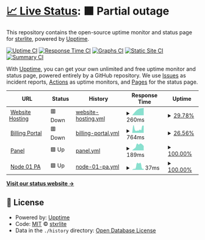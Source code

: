 # [📈 Live Status](https://status.vistacloud.org): <!--live status--> **🟧 Partial outage**

This repository contains the open-source uptime monitor and status page for [stxrlite](twitch.tv/stxrlite_), powered by [Upptime](https://github.com/upptime/upptime).

[![Uptime CI](https://github.com/stxrlite/vistaclouduptime/workflows/Uptime%20CI/badge.svg)](https://github.com/stxrlite/vistaclouduptime/actions?query=workflow%3A%22Uptime+CI%22)
[![Response Time CI](https://github.com/stxrlite/vistaclouduptime/workflows/Response%20Time%20CI/badge.svg)](https://github.com/stxrlite/vistaclouduptime/actions?query=workflow%3A%22Response+Time+CI%22)
[![Graphs CI](https://github.com/stxrlite/vistaclouduptime/workflows/Graphs%20CI/badge.svg)](https://github.com/stxrlite/vistaclouduptime/actions?query=workflow%3A%22Graphs+CI%22)
[![Static Site CI](https://github.com/stxrlite/vistaclouduptime/workflows/Static%20Site%20CI/badge.svg)](https://github.com/stxrlite/vistaclouduptime/actions?query=workflow%3A%22Static+Site+CI%22)
[![Summary CI](https://github.com/stxrlite/vistaclouduptime/workflows/Summary%20CI/badge.svg)](https://github.com/stxrlite/vistaclouduptime/actions?query=workflow%3A%22Summary+CI%22)

With [Upptime](https://upptime.js.org), you can get your own unlimited and free uptime monitor and status page, powered entirely by a GitHub repository. We use [Issues](https://github.com/stxrlite/vistaclouduptime/issues) as incident reports, [Actions](https://github.com/stxrlite/vistaclouduptime/actions) as uptime monitors, and [Pages](https://status.vistacloud.org) for the status page.

<!--start: status pages-->
<!-- This summary is generated by Upptime (https://github.com/upptime/upptime) -->
<!-- Do not edit this manually, your changes will be overwritten -->
<!-- prettier-ignore -->
| URL | Status | History | Response Time | Uptime |
| --- | ------ | ------- | ------------- | ------ |
| <img alt="" src="https://icons.duckduckgo.com/ip3/web.vistacloud.org.ico" height="13"> [Website Hosting](https://web.vistacloud.org:2222) | 🟥 Down | [website-hosting.yml](https://github.com/stxrlite/vistaclouduptime/commits/HEAD/history/website-hosting.yml) | <details><summary><img alt="Response time graph" src="./graphs/website-hosting/response-time-week.png" height="20"> 260ms</summary><br><a href="https://status.vistacloud.org/history/website-hosting"><img alt="Response time 487" src="https://img.shields.io/endpoint?url=https%3A%2F%2Fraw.githubusercontent.com%2Fstxrlite%2Fvistaclouduptime%2FHEAD%2Fapi%2Fwebsite-hosting%2Fresponse-time.json"></a><br><a href="https://status.vistacloud.org/history/website-hosting"><img alt="24-hour response time 0" src="https://img.shields.io/endpoint?url=https%3A%2F%2Fraw.githubusercontent.com%2Fstxrlite%2Fvistaclouduptime%2FHEAD%2Fapi%2Fwebsite-hosting%2Fresponse-time-day.json"></a><br><a href="https://status.vistacloud.org/history/website-hosting"><img alt="7-day response time 260" src="https://img.shields.io/endpoint?url=https%3A%2F%2Fraw.githubusercontent.com%2Fstxrlite%2Fvistaclouduptime%2FHEAD%2Fapi%2Fwebsite-hosting%2Fresponse-time-week.json"></a><br><a href="https://status.vistacloud.org/history/website-hosting"><img alt="30-day response time 312" src="https://img.shields.io/endpoint?url=https%3A%2F%2Fraw.githubusercontent.com%2Fstxrlite%2Fvistaclouduptime%2FHEAD%2Fapi%2Fwebsite-hosting%2Fresponse-time-month.json"></a><br><a href="https://status.vistacloud.org/history/website-hosting"><img alt="1-year response time 487" src="https://img.shields.io/endpoint?url=https%3A%2F%2Fraw.githubusercontent.com%2Fstxrlite%2Fvistaclouduptime%2FHEAD%2Fapi%2Fwebsite-hosting%2Fresponse-time-year.json"></a></details> | <details><summary><a href="https://status.vistacloud.org/history/website-hosting">29.78%</a></summary><a href="https://status.vistacloud.org/history/website-hosting"><img alt="All-time uptime 96.11%" src="https://img.shields.io/endpoint?url=https%3A%2F%2Fraw.githubusercontent.com%2Fstxrlite%2Fvistaclouduptime%2FHEAD%2Fapi%2Fwebsite-hosting%2Fuptime.json"></a><br><a href="https://status.vistacloud.org/history/website-hosting"><img alt="24-hour uptime 0.00%" src="https://img.shields.io/endpoint?url=https%3A%2F%2Fraw.githubusercontent.com%2Fstxrlite%2Fvistaclouduptime%2FHEAD%2Fapi%2Fwebsite-hosting%2Fuptime-day.json"></a><br><a href="https://status.vistacloud.org/history/website-hosting"><img alt="7-day uptime 29.78%" src="https://img.shields.io/endpoint?url=https%3A%2F%2Fraw.githubusercontent.com%2Fstxrlite%2Fvistaclouduptime%2FHEAD%2Fapi%2Fwebsite-hosting%2Fuptime-week.json"></a><br><a href="https://status.vistacloud.org/history/website-hosting"><img alt="30-day uptime 83.80%" src="https://img.shields.io/endpoint?url=https%3A%2F%2Fraw.githubusercontent.com%2Fstxrlite%2Fvistaclouduptime%2FHEAD%2Fapi%2Fwebsite-hosting%2Fuptime-month.json"></a><br><a href="https://status.vistacloud.org/history/website-hosting"><img alt="1-year uptime 96.11%" src="https://img.shields.io/endpoint?url=https%3A%2F%2Fraw.githubusercontent.com%2Fstxrlite%2Fvistaclouduptime%2FHEAD%2Fapi%2Fwebsite-hosting%2Fuptime-year.json"></a></details>
| <img alt="" src="https://icons.duckduckgo.com/ip3/portal.vistacloud.org.ico" height="13"> [Billing Portal](https://portal.vistacloud.org) | 🟥 Down | [billing-portal.yml](https://github.com/stxrlite/vistaclouduptime/commits/HEAD/history/billing-portal.yml) | <details><summary><img alt="Response time graph" src="./graphs/billing-portal/response-time-week.png" height="20"> 764ms</summary><br><a href="https://status.vistacloud.org/history/billing-portal"><img alt="Response time 1251" src="https://img.shields.io/endpoint?url=https%3A%2F%2Fraw.githubusercontent.com%2Fstxrlite%2Fvistaclouduptime%2FHEAD%2Fapi%2Fbilling-portal%2Fresponse-time.json"></a><br><a href="https://status.vistacloud.org/history/billing-portal"><img alt="24-hour response time 1157" src="https://img.shields.io/endpoint?url=https%3A%2F%2Fraw.githubusercontent.com%2Fstxrlite%2Fvistaclouduptime%2FHEAD%2Fapi%2Fbilling-portal%2Fresponse-time-day.json"></a><br><a href="https://status.vistacloud.org/history/billing-portal"><img alt="7-day response time 764" src="https://img.shields.io/endpoint?url=https%3A%2F%2Fraw.githubusercontent.com%2Fstxrlite%2Fvistaclouduptime%2FHEAD%2Fapi%2Fbilling-portal%2Fresponse-time-week.json"></a><br><a href="https://status.vistacloud.org/history/billing-portal"><img alt="30-day response time 1196" src="https://img.shields.io/endpoint?url=https%3A%2F%2Fraw.githubusercontent.com%2Fstxrlite%2Fvistaclouduptime%2FHEAD%2Fapi%2Fbilling-portal%2Fresponse-time-month.json"></a><br><a href="https://status.vistacloud.org/history/billing-portal"><img alt="1-year response time 1251" src="https://img.shields.io/endpoint?url=https%3A%2F%2Fraw.githubusercontent.com%2Fstxrlite%2Fvistaclouduptime%2FHEAD%2Fapi%2Fbilling-portal%2Fresponse-time-year.json"></a></details> | <details><summary><a href="https://status.vistacloud.org/history/billing-portal">26.56%</a></summary><a href="https://status.vistacloud.org/history/billing-portal"><img alt="All-time uptime 56.67%" src="https://img.shields.io/endpoint?url=https%3A%2F%2Fraw.githubusercontent.com%2Fstxrlite%2Fvistaclouduptime%2FHEAD%2Fapi%2Fbilling-portal%2Fuptime.json"></a><br><a href="https://status.vistacloud.org/history/billing-portal"><img alt="24-hour uptime 99.99%" src="https://img.shields.io/endpoint?url=https%3A%2F%2Fraw.githubusercontent.com%2Fstxrlite%2Fvistaclouduptime%2FHEAD%2Fapi%2Fbilling-portal%2Fuptime-day.json"></a><br><a href="https://status.vistacloud.org/history/billing-portal"><img alt="7-day uptime 26.56%" src="https://img.shields.io/endpoint?url=https%3A%2F%2Fraw.githubusercontent.com%2Fstxrlite%2Fvistaclouduptime%2FHEAD%2Fapi%2Fbilling-portal%2Fuptime-week.json"></a><br><a href="https://status.vistacloud.org/history/billing-portal"><img alt="30-day uptime 75.67%" src="https://img.shields.io/endpoint?url=https%3A%2F%2Fraw.githubusercontent.com%2Fstxrlite%2Fvistaclouduptime%2FHEAD%2Fapi%2Fbilling-portal%2Fuptime-month.json"></a><br><a href="https://status.vistacloud.org/history/billing-portal"><img alt="1-year uptime 56.67%" src="https://img.shields.io/endpoint?url=https%3A%2F%2Fraw.githubusercontent.com%2Fstxrlite%2Fvistaclouduptime%2FHEAD%2Fapi%2Fbilling-portal%2Fuptime-year.json"></a></details>
| <img alt="" src="https://icons.duckduckgo.com/ip3/panel.vistacloud.org.ico" height="13"> [Panel](https://panel.vistacloud.org) | 🟩 Up | [panel.yml](https://github.com/stxrlite/vistaclouduptime/commits/HEAD/history/panel.yml) | <details><summary><img alt="Response time graph" src="./graphs/panel/response-time-week.png" height="20"> 189ms</summary><br><a href="https://status.vistacloud.org/history/panel"><img alt="Response time 274" src="https://img.shields.io/endpoint?url=https%3A%2F%2Fraw.githubusercontent.com%2Fstxrlite%2Fvistaclouduptime%2FHEAD%2Fapi%2Fpanel%2Fresponse-time.json"></a><br><a href="https://status.vistacloud.org/history/panel"><img alt="24-hour response time 168" src="https://img.shields.io/endpoint?url=https%3A%2F%2Fraw.githubusercontent.com%2Fstxrlite%2Fvistaclouduptime%2FHEAD%2Fapi%2Fpanel%2Fresponse-time-day.json"></a><br><a href="https://status.vistacloud.org/history/panel"><img alt="7-day response time 189" src="https://img.shields.io/endpoint?url=https%3A%2F%2Fraw.githubusercontent.com%2Fstxrlite%2Fvistaclouduptime%2FHEAD%2Fapi%2Fpanel%2Fresponse-time-week.json"></a><br><a href="https://status.vistacloud.org/history/panel"><img alt="30-day response time 229" src="https://img.shields.io/endpoint?url=https%3A%2F%2Fraw.githubusercontent.com%2Fstxrlite%2Fvistaclouduptime%2FHEAD%2Fapi%2Fpanel%2Fresponse-time-month.json"></a><br><a href="https://status.vistacloud.org/history/panel"><img alt="1-year response time 274" src="https://img.shields.io/endpoint?url=https%3A%2F%2Fraw.githubusercontent.com%2Fstxrlite%2Fvistaclouduptime%2FHEAD%2Fapi%2Fpanel%2Fresponse-time-year.json"></a></details> | <details><summary><a href="https://status.vistacloud.org/history/panel">100.00%</a></summary><a href="https://status.vistacloud.org/history/panel"><img alt="All-time uptime 94.46%" src="https://img.shields.io/endpoint?url=https%3A%2F%2Fraw.githubusercontent.com%2Fstxrlite%2Fvistaclouduptime%2FHEAD%2Fapi%2Fpanel%2Fuptime.json"></a><br><a href="https://status.vistacloud.org/history/panel"><img alt="24-hour uptime 100.00%" src="https://img.shields.io/endpoint?url=https%3A%2F%2Fraw.githubusercontent.com%2Fstxrlite%2Fvistaclouduptime%2FHEAD%2Fapi%2Fpanel%2Fuptime-day.json"></a><br><a href="https://status.vistacloud.org/history/panel"><img alt="7-day uptime 100.00%" src="https://img.shields.io/endpoint?url=https%3A%2F%2Fraw.githubusercontent.com%2Fstxrlite%2Fvistaclouduptime%2FHEAD%2Fapi%2Fpanel%2Fuptime-week.json"></a><br><a href="https://status.vistacloud.org/history/panel"><img alt="30-day uptime 100.00%" src="https://img.shields.io/endpoint?url=https%3A%2F%2Fraw.githubusercontent.com%2Fstxrlite%2Fvistaclouduptime%2FHEAD%2Fapi%2Fpanel%2Fuptime-month.json"></a><br><a href="https://status.vistacloud.org/history/panel"><img alt="1-year uptime 94.46%" src="https://img.shields.io/endpoint?url=https%3A%2F%2Fraw.githubusercontent.com%2Fstxrlite%2Fvistaclouduptime%2FHEAD%2Fapi%2Fpanel%2Fuptime-year.json"></a></details>
| <img alt="" src="https://icons.duckduckgo.com/ip3/null.ico" height="13"> [Node 01 PA](23.159.176.2) | 🟩 Up | [node-01-pa.yml](https://github.com/stxrlite/vistaclouduptime/commits/HEAD/history/node-01-pa.yml) | <details><summary><img alt="Response time graph" src="./graphs/node-01-pa/response-time-week.png" height="20"> 37ms</summary><br><a href="https://status.vistacloud.org/history/node-01-pa"><img alt="Response time 37" src="https://img.shields.io/endpoint?url=https%3A%2F%2Fraw.githubusercontent.com%2Fstxrlite%2Fvistaclouduptime%2FHEAD%2Fapi%2Fnode-01-pa%2Fresponse-time.json"></a><br><a href="https://status.vistacloud.org/history/node-01-pa"><img alt="24-hour response time 10" src="https://img.shields.io/endpoint?url=https%3A%2F%2Fraw.githubusercontent.com%2Fstxrlite%2Fvistaclouduptime%2FHEAD%2Fapi%2Fnode-01-pa%2Fresponse-time-day.json"></a><br><a href="https://status.vistacloud.org/history/node-01-pa"><img alt="7-day response time 37" src="https://img.shields.io/endpoint?url=https%3A%2F%2Fraw.githubusercontent.com%2Fstxrlite%2Fvistaclouduptime%2FHEAD%2Fapi%2Fnode-01-pa%2Fresponse-time-week.json"></a><br><a href="https://status.vistacloud.org/history/node-01-pa"><img alt="30-day response time 42" src="https://img.shields.io/endpoint?url=https%3A%2F%2Fraw.githubusercontent.com%2Fstxrlite%2Fvistaclouduptime%2FHEAD%2Fapi%2Fnode-01-pa%2Fresponse-time-month.json"></a><br><a href="https://status.vistacloud.org/history/node-01-pa"><img alt="1-year response time 37" src="https://img.shields.io/endpoint?url=https%3A%2F%2Fraw.githubusercontent.com%2Fstxrlite%2Fvistaclouduptime%2FHEAD%2Fapi%2Fnode-01-pa%2Fresponse-time-year.json"></a></details> | <details><summary><a href="https://status.vistacloud.org/history/node-01-pa">100.00%</a></summary><a href="https://status.vistacloud.org/history/node-01-pa"><img alt="All-time uptime 99.60%" src="https://img.shields.io/endpoint?url=https%3A%2F%2Fraw.githubusercontent.com%2Fstxrlite%2Fvistaclouduptime%2FHEAD%2Fapi%2Fnode-01-pa%2Fuptime.json"></a><br><a href="https://status.vistacloud.org/history/node-01-pa"><img alt="24-hour uptime 100.00%" src="https://img.shields.io/endpoint?url=https%3A%2F%2Fraw.githubusercontent.com%2Fstxrlite%2Fvistaclouduptime%2FHEAD%2Fapi%2Fnode-01-pa%2Fuptime-day.json"></a><br><a href="https://status.vistacloud.org/history/node-01-pa"><img alt="7-day uptime 100.00%" src="https://img.shields.io/endpoint?url=https%3A%2F%2Fraw.githubusercontent.com%2Fstxrlite%2Fvistaclouduptime%2FHEAD%2Fapi%2Fnode-01-pa%2Fuptime-week.json"></a><br><a href="https://status.vistacloud.org/history/node-01-pa"><img alt="30-day uptime 100.00%" src="https://img.shields.io/endpoint?url=https%3A%2F%2Fraw.githubusercontent.com%2Fstxrlite%2Fvistaclouduptime%2FHEAD%2Fapi%2Fnode-01-pa%2Fuptime-month.json"></a><br><a href="https://status.vistacloud.org/history/node-01-pa"><img alt="1-year uptime 99.60%" src="https://img.shields.io/endpoint?url=https%3A%2F%2Fraw.githubusercontent.com%2Fstxrlite%2Fvistaclouduptime%2FHEAD%2Fapi%2Fnode-01-pa%2Fuptime-year.json"></a></details>

<!--end: status pages-->

[**Visit our status website →**](https://status.vistacloud.org)

## 📄 License

- Powered by: [Upptime](https://github.com/upptime/upptime)
- Code: [MIT](./LICENSE) © [stxrlite](twitch.tv/stxrlite_)
- Data in the `./history` directory: [Open Database License](https://opendatacommons.org/licenses/odbl/1-0/)
